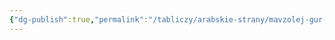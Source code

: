 ```yaml
---
{"dg-publish":true,"permalink":"/tabliczy/arabskie-strany/mavzolej-gur-emir/","dgPassFrontmatter":true}
---
```



